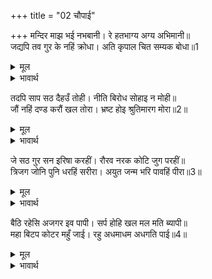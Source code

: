 +++
title = "02 चौपाई"

+++
मन्दिर माझ भई नभबानी। रे हतभाग्य अग्य अभिमानी॥  
जद्यपि तव गुर के नहिं क्रोधा। अति कृपाल चित सम्यक बोधा॥1  

<details><summary>मूल</summary>

मन्दिर माझ भई नभबानी। रे हतभाग्य अग्य अभिमानी॥  
जद्यपि तव गुर के नहिं क्रोधा। अति कृपाल चित सम्यक बोधा॥1  
</details>

<details><summary>भावार्थ</summary>

मन्दिर में आकाशवाणी हुई कि अरे हतभाग्य! मूर्ख! अभिमानी! यद्यपि तेरे गुरु को क्रोध नहीं है, वे अत्यन्त कृपालु चित्त के हैं और उन्हें (पूर्ण तथा) यथार्थ ज्ञान है,॥1॥  
</details>

तदपि साप सठ दैहउँ तोही। नीति बिरोध सोहाइ न मोही॥  
जौं नहिं दण्ड करौं खल तोरा। भ्रष्ट होइ श्रुतिमारग मोरा॥2॥  

<details><summary>मूल</summary>

तदपि साप सठ दैहउँ तोही। नीति बिरोध सोहाइ न मोही॥  
जौं नहिं दण्ड करौं खल तोरा। भ्रष्ट होइ श्रुतिमारग मोरा॥2॥  
</details>

<details><summary>भावार्थ</summary>

तो भी हे मूर्ख! तुझको मैं शाप दूँगा, (क्योङ्कि) नीति का विरोध मुझे अच्छा नहीं लगता। अरे दुष्ट! यदि मैं तुझे दण्ड न दूँ, तो मेरा वेदमार्ग ही भ्रष्ट हो जाए॥2॥  
</details>

जे सठ गुर सन इरिषा करहीं। रौरव नरक कोटि जुग परहीं॥  
त्रिजग जोनि पुनि धरहिं सरीरा। अयुत जन्म भरि पावहिं पीरा॥3॥  

<details><summary>मूल</summary>

जे सठ गुर सन इरिषा करहीं। रौरव नरक कोटि जुग परहीं॥  
त्रिजग जोनि पुनि धरहिं सरीरा। अयुत जन्म भरि पावहिं पीरा॥3॥  
</details>

<details><summary>भावार्थ</summary>

जो मूर्ख गुरु से ईर्षा करते हैं, वे करोडों युगों तक रौरव नरक में पडे रहते हैं। फिर (वहाँ से निकलकर) वे तिर्यक्‌ (पशु, पक्षी आदि) योनियों में शरीर धारण करते हैं और दस हजार जन्मों तक दुःख पाते रहते हैं॥3॥  
</details>

बैठि रहेसि अजगर इव पापी। सर्प होहि खल मल मति ब्यापी॥  
महा बिटप कोटर महुँ जाई। रहु अधमाधम अधगति पाई॥4॥  

<details><summary>मूल</summary>

बैठि रहेसि अजगर इव पापी। सर्प होहि खल मल मति ब्यापी॥  
महा बिटप कोटर महुँ जाई। रहु अधमाधम अधगति पाई॥4॥  
</details>

<details><summary>भावार्थ</summary>

अरे पापी! तू गुरु के सामने अजगर की भाँति बैठा रहा। रे दुष्ट! तेरी बुद्धि पाप से ढँक गई है, (अतः) तू सर्प हो जा और अरे अधम से भी अधम! इस अधोगति (सर्प की नीची योनि) को पाकर किसी बडे भारी पेड के खोखले में जाकर रह॥4॥  
</details>

<div class="audioEmbed"  caption="AIR-वाचनम्" src="https://archive
.org/download/rAmcharitmAnas-AIR/EPI-394.mp3"></div>
